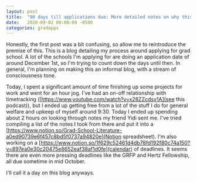 ```yaml
---
layout: post
title:  "90 days till applications due: More detailed notes on why this blog exists"
date:   2020-09-02 00:00:00 -0500
categories: gradapps 
---
```


Honestly, the first post was a bit confusing, so allow me to reintroduce the premise of this. This is a blog detailing my process around applying for grad school. A lot of the schools I'm applying for are doing an application date of around December 1st, so I'm trying to count down the days until then. In general, I'm planning on making this an informal blog, with a stream of consciousness tone.

Today, I spent a significant amount of time finishing up some projects for work and went for an hour jog. I've had an on-off relationship with timetracking ([https://www.youtube.com/watch?v=x28ZZcdsv1A](see this podcast)), but I ended up getting free from a lot of the stuff I do for general welfare and upkeep of myself around 9:30. Today I ended up spending about 2 hours on looking through notes my friend Yidi sent me. I've tried compiling a list of the notes I took from there and put it into a [https://www.notion.so/Grad-School-Literature-a0ed90739e6f457c8bd5f0737a94820e](Notion spreadsheet). I'm also working on a [https://www.notion.so/1f629c52461d4db78fd192f80c74a150?v=897ea0e30c20475e8652eaf38af1d0fe](calendar) of deadlines. It seems there are even more pressing deadlines like the GRFP and Hertz Fellowship, all due sometime in mid October.

I'll call it a day on this blog anyways.